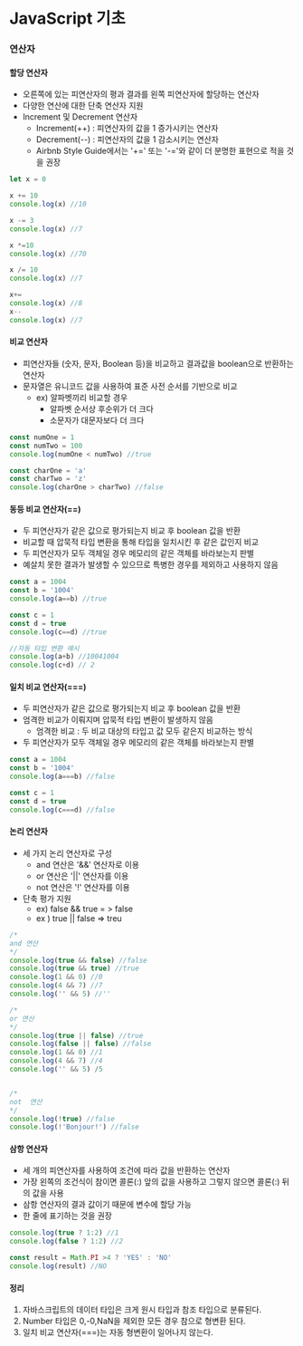 # JavaScript 기초

### 연산자

#### 할당 연산자

- 오른쪽에 있는 피연산자의 평과 결과를 왼쪽 피연산자에 할당하는 연산자
- 다양한 연산에 대한 단축 연산자 지원
- Increment 및 Decrement 연산자
  - Increment(++) : 피연산자의 값을 1 증가시키는 연산자
  - Decrement(--) : 피연산자의 값을 1 감소시키는 연산자
  - Airbnb Style Guide에서는 '+=' 또는 '-='와 같이 더 분명한 표현으로 적을 것을 권장

```javascript
let x = 0

x += 10
console.log(x) //10

x -= 3
console.log(x) //7

x *=10
console.log(x) //70

x /= 10 
console.log(x) //7

x+=
console.log(x) //8
x--
console.log(x) //7
```

#### 비교 연산자

- 피연산자들 (숫자, 문자, Boolean 등)을 비교하고 결과값을 boolean으로 반환하는 연산자
- 문자열은 유니코드 값을 사용하여 표준 사전 순서를 기반으로 비교
  - ex) 알파벳끼리 비교할 경우
    - 알파벳 순서상 후순위가 더 크다
    - 소문자가 대문자보다 더 크다 

```javascript
const numOne = 1
const numTwo = 100
console.log(numOne < numTwo) //true

const charOne = 'a'
const charTwo = 'z'
console.log(charOne > charTwo) //false
```

#### 동등 비교 연산자(==)

- 두 피연산자가 같은 값으로 평가되는지 비교 후 boolean 값을 반환
- 비교할 때 압묵적 타입 변환을 통해 타입을 일치시킨 후 같은 값인지 비교
- 두 피연산자가 모두 객체일 경우 메모리의 같은 객체를 바라보는지 판별
- 예살치 못한 결과가 발생할 수 있으므로 특병한 경우를 제외하고 사용하지 않음

```javascript
const a = 1004
const b = '1004'
console.log(a==b) //true

const c = 1 
const d = true
console.log(c==d) //true

//자동 타입 변환 예시
console.log(a+b) //10041004
console.log(c+d) // 2 
```



#### 일치 비교 연산자(===)

- 두 피연산자가 같은 값으로 평가되는지 비교 후 boolean 값을 반환
- 엄격한 비교가 이뤄지며 압묵적 타입 변환이 발생하지 않음
  - 엄격한 비교 : 두 비교 대상의 타입고 값 모두 같은지 비교하는 방식
- 두 피연산자가 모두 객체일 경우 메모리의 같은 객체를 바라보는지 판별 

```javascript
const a = 1004
const b = '1004'
console.log(a===b) //false

const c = 1 
const d = true
console.log(c===d) //false
```



#### 논리 연산자

- 세 가지 논리 연산자로 구성
  - and 연산은 '&&' 연산자로 이용
  - or 연산은 '||' 연산자를 이용
  - not 연산은 '!' 연산자를 이용
- 단축 평가 지원
  - ex) false && true = > false
  - ex ) true || false => treu

```javascript
/*
and 연산
*/
console.log(true && false) //false
console.log(true && true) //true
console.log(1 && 0) //0
console.log(4 && 7) //7
console.log('' && 5) //''

/*
or 연산
*/
console.log(true || false) //true
console.log(false || false) //false
console.log(1 && 0) //1
console.log(4 && 7) //4
console.log('' && 5) /5


/*
not  연산
*/
console.log(!true) //false
console.log(!'Bonjour!') //false
```

#### 삼항 연산자

- 세 개의 피연산자를 사용하여 조건에 따라 값을 반환하는 연산자
- 가장 왼쪽의 조건식이 참이면 콜론(:) 앞의 값을 사용하고 그렇지 않으면 콜론(:) 뒤의 값을 사용
- 삼항 연산자의 결과 값이기 때문에 변수에 할당 가능
- 한 줄에 표기하는 것을 권장

```javascript
console.log(true ? 1:2) //1
console.log(false ? 1:2) //2

const result = Math.PI >4 ? 'YES' : 'NO'
console.log(result) //NO
```

#### 정리

1. 자바스크립트의 데이터 타입은 크게 원시 타입과 참조 타입으로 분류된다.
2. Number 타입은 0,-0,NaN을 제외한 모든 경우 참으로 형변환 된다.
3. 일치 비교 연산자(===)는 자동 형변환이 일어나지 않는다. 
